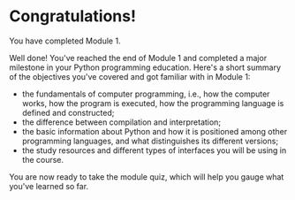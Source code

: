 # Congratulations!
You have completed Module 1.

Well done! You've reached the end of Module 1 and completed a major milestone in your Python programming education. Here's a short summary of the objectives you've covered and got familiar with in Module 1:

  - the fundamentals of computer programming, i.e., how the computer works, how the program is executed, how the programming language is defined and constructed;
  - the difference between compilation and interpretation;
  - the basic information about Python and how it is positioned among other programming languages, and what distinguishes its different versions;
  - the study resources and different types of interfaces you will be using in the course.

You are now ready to take the module quiz, which will help you gauge what you've learned so far.

